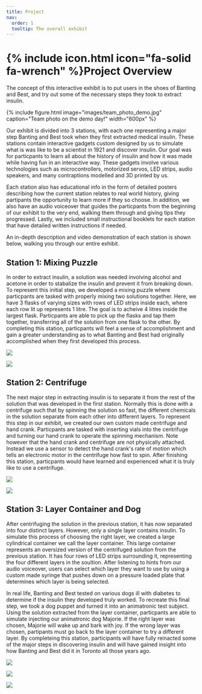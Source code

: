 ```yaml
---
title: Project
nav:
  order: 1
  tooltip: The overall exhibit
---
```


# {% include icon.html icon="fa-solid fa-wrench" %}Project Overview

The concept of this interactive exhibit is to put users in the shoes of Banting and Best, and try out some of the necessary steps they took to extract insulin.

{%
  include figure.html
  image="images/team_photo_demo.jpg"
  caption="Team photo on the demo day!"
  width="600px"
%}


Our exhibit is divided into 3 stations, with each one representing a major step Banting and Best took when they first extracted medical insulin. These stations contain interactive gadgets custom designed by us to simulate what is was like to be a scientist in 1921 and discover insulin. Our goal was for particpants to learn all about the history of insulin and how it was made while having fun in an interactive way. These gadgets involve various technologies such as microcontrollers, motorized servos, LED strips, audio speakers, and many contraptions modelled and 3D printed by us. 

Each station also has educational info in the form of detailed posters describing how the current station relates to real world history, giving partipants the opportunity to learn more if they so choose. In addition, we also have an audio voiceover that guides the particpants from the beginning of our exhibit to the very end, walking them through and giving tips they progressed. Lastly, we included small instructional booklets for each station that have detailed written instructions if needed. 

An in-depth description and video demonstration of each station is shown below, walking you through our entire exhibit.


## Station 1: Mixing Puzzle

In order to extract insulin, a solution was needed involving alcohol and acetone in order to stabalize the insulin and prevent it from breaking down. To represent this initial step, we developed a mixing puzzle where particpants are tasked with properly mixing two solutions together. Here, we have 3 flasks of varying sizes with rows of LED strips inside each, where each row lit up represents 1 litre. The goal is to acheive 4 litres inside the largest flask. Particpants are able to pick up the flasks and tap them together, transferring all of the solution from one flask to the other. By completing this station, particpants will feel a sense of accomplishment and gain a greater understanding as to what Banting and Best had originally accomplished when they first developed this process.

![](https://www.youtube.com/watch?v=eVwucAygRYA?width=800&height=400)

![](https://www.youtube.com/watch?v=r_z4j_SxFqw?width=800&height=400)

## Station 2: Centrifuge

The next major step in extracting insulin is to separate it from the rest of the solution that was developed in the first station. Normally this is done with a centrifuge such that by spinning the solution so fast, the different chemicals in the solution separate from each other into different layers. To represent this step in our exhibit, we created our own custom made centrifuge and hand crank. Particpants are tasked with inserting vials into the centrifuge and turning our hand crank to operate the spinning mechanism. Note however that the hand crank and centrifuge are not physically attached. Instead we use a sensor to detect the hand crank's rate of motion which tells an electronic motor in the centrifuge how fast to spin. After finishing this station, particpants would have learned and experienced what it is truly like to use a centrifuge.

![](https://www.youtube.com/watch?v=kI95_8jhXDg?width=800&height=400)

![](https://www.youtube.com/watch?v=O4jb2MhPzJ8?width=800&height=400) 


## Station 3: Layer Container and Dog

After centrifuging the solution in the previous station, it has now separated into four distinct layers. However, only a single layer contains insulin. To simulate this process of choosing the right layer, we created a large cylindrical container we call the layer container. This large container represents an oversized version of the centrifuged solution from the previous station. It has four rows of LED strips surrounding it, representing the four different layers in the soultion. After listening to hints from our audio voiceover, users can select which layer they want to use by using a custom made syringe that pushes down on a pressure loaded plate that determines which layer is being selected.

In real life, Banting and Best tested on various dogs ill with diabetes to determine if the insulin they developed truly worked. To recreate this final step, we took a dog puppet and turned it into an animatronic test subject. Using the solution extracted from the layer container, particpants are able to simulate injecting our animatronic dog Majorie. If the right layer was chosen, Majorie will wake up and bark with joy. If the wrong layer was chosen, partipants must go back to the layer container to try a different layer. By completeing this station, participants will have fully reinacted some of the major steps in discovering insulin and will have gained insight into how Banting and Best did it in Toronto all those years ago. 

![](https://www.youtube.com/watch?v=hUvnLN9SgDQ?width=800&height=400)

![](https://www.youtube.com/watch?v=tWCnp2V-Dwc?width=800&height=400)

![](https://www.youtube.com/watch?v=L2qPwtwxhQk?width=800&height=400)
